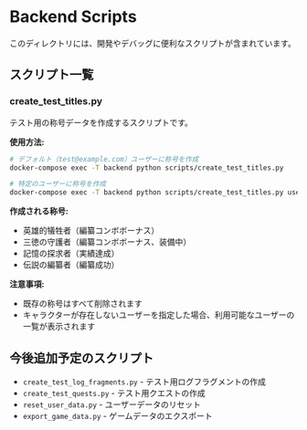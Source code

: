 # Backend Scripts

このディレクトリには、開発やデバッグに便利なスクリプトが含まれています。

## スクリプト一覧

### create_test_titles.py

テスト用の称号データを作成するスクリプトです。

**使用方法:**
```bash
# デフォルト（test@example.com）ユーザーに称号を作成
docker-compose exec -T backend python scripts/create_test_titles.py

# 特定のユーザーに称号を作成
docker-compose exec -T backend python scripts/create_test_titles.py user@example.com
```

**作成される称号:**
- 英雄的犠牲者（編纂コンボボーナス）
- 三徳の守護者（編纂コンボボーナス、装備中）
- 記憶の探求者（実績達成）
- 伝説の編纂者（編纂成功）

**注意事項:**
- 既存の称号はすべて削除されます
- キャラクターが存在しないユーザーを指定した場合、利用可能なユーザーの一覧が表示されます

## 今後追加予定のスクリプト

- `create_test_log_fragments.py` - テスト用ログフラグメントの作成
- `create_test_quests.py` - テスト用クエストの作成
- `reset_user_data.py` - ユーザーデータのリセット
- `export_game_data.py` - ゲームデータのエクスポート
